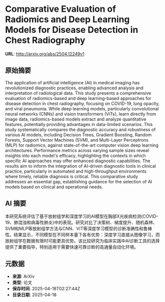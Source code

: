 # Comparative Evaluation of Radiomics and Deep Learning Models for Disease Detection in Chest Radiography

**URL**: http://arxiv.org/abs/2504.12249v1

## 原始摘要

The application of artificial intelligence (AI) in medical imaging has
revolutionized diagnostic practices, enabling advanced analysis and
interpretation of radiological data. This study presents a comprehensive
evaluation of radiomics-based and deep learning-based approaches for disease
detection in chest radiography, focusing on COVID-19, lung opacity, and viral
pneumonia. While deep learning models, particularly convolutional neural
networks (CNNs) and vision transformers (ViTs), learn directly from image data,
radiomics-based models extract and analyze quantitative features, potentially
providing advantages in data-limited scenarios. This study systematically
compares the diagnostic accuracy and robustness of various AI models, including
Decision Trees, Gradient Boosting, Random Forests, Support Vector Machines
(SVM), and Multi-Layer Perceptrons (MLP) for radiomics, against
state-of-the-art computer vision deep learning architectures. Performance
metrics across varying sample sizes reveal insights into each model's efficacy,
highlighting the contexts in which specific AI approaches may offer enhanced
diagnostic capabilities. The results aim to inform the integration of AI-driven
diagnostic tools in clinical practice, particularly in automated and
high-throughput environments where timely, reliable diagnosis is critical. This
comparative study addresses an essential gap, establishing guidance for the
selection of AI models based on clinical and operational needs.


## AI 摘要

本研究系统评估了基于放射组学和深度学习的AI模型在胸部X光疾病检测(COVID-19、肺混浊和病毒性肺炎)中的表现。研究对比了决策树、梯度提升、随机森林、SVM和MLP等放射组学方法与CNN、ViT等深度学习模型的诊断准确性和鲁棒性。结果显示，不同模型在不同样本量下各有优势：深度学习直接从图像学习，而放射组学在数据有限时可能更具优势。该比较研究为临床实践中AI诊断工具的选择提供了重要指导，特别适用于需要快速可靠诊断的高通量自动化环境。

## 元数据

- **来源**: ArXiv
- **类型**: 论文
- **保存时间**: 2025-04-18T02:27:44Z
- **目录日期**: 2025-04-18
